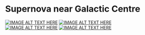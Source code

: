 # Supernova near Galactic Centre
[![IMAGE ALT TEXT HERE](http://img.youtube.com/vi/ZAIL84k2Ybo/0.jpg)](http://www.youtube.com/watch?v=ZAIL84k2Ybo)
[![IMAGE ALT TEXT HERE](http://img.youtube.com/vi/qJguW1TfMMk/0.jpg)](http://www.youtube.com/watch?v=qJguW1TfMMk)
[![IMAGE ALT TEXT HERE](http://img.youtube.com/vi/i512q6J8cSg/0.jpg)](http://www.youtube.com/watch?v=i512q6J8cSg)
[![IMAGE ALT TEXT HERE](http://img.youtube.com/vi/duH7zRdWyVM/0.jpg)](http://www.youtube.com/watch?v=duH7zRdWyVM)
